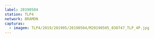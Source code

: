 ```yaml
---
label: 20190504
station: TLP4
network: BRAMON
capturas:
  - imagem: TLP4/2019/201905/20190504/M20190505_030747_TLP_4P.jpg
---
```

